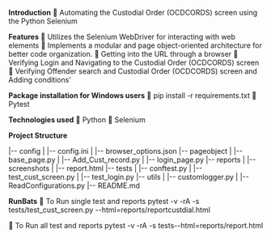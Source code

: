 **Introduction**
🔹 Automating the Custodial Order (OCDCORDS) screen using the Python Selenium

**Features**
🔹 Utilizes the Selenium WebDriver for interacting with web elements
🔹 Implements a modular and page object-oriented architecture for better code organization.
🔹 Getting into the URL through a browser
🔹 Verifying Login and Navigating to the Custodial Order (OCDCORDS) screen
🔹 Verifying Offender search and Custodial Order (OCDCORDS) screen and Adding conditions'

**Package installation for Windows users**
🔹 pip install -r requirements.txt
🔹 Pytest

**Technologies used**
🔹 Python
🔹 Selenium

**Project Structure**

|-- config
|   |-- config.ini
|   |-- browser_options.json
|-- pageobject
|   |-- base_page.py
|   |-- Add_Cust_record.py
|   |-- login_page.py
|-- reports
|   |-- screenshots
|   |-- report.html
|-- tests
|   |-- conftest.py
|   |-- test_cust_screen.py
|   |-- test_login.py
|-- utils
|   |-- customlogger.py
|   |-- ReadConfigurations.py
|-- README.md


**RunBats**
🔹 To Run single test and reports
pytest -v -rA -s tests/test_cust_screen.py --html=reports/reportcustdial.html

🔹 To Run all test and reports
pytest -v -rA -s tests--html=reports/report.html
